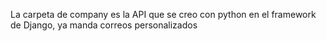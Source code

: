 La carpeta de company es la API que se creo con python en el framework de Django, ya manda correos personalizados 
